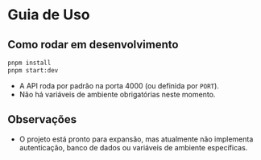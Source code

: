 # Guia de Uso

## Como rodar em desenvolvimento

```bash
pnpm install
pnpm start:dev
```

- A API roda por padrão na porta 4000 (ou definida por `PORT`).
- Não há variáveis de ambiente obrigatórias neste momento.

## Observações

- O projeto está pronto para expansão, mas atualmente não implementa autenticação, banco de dados ou variáveis de ambiente específicas.
